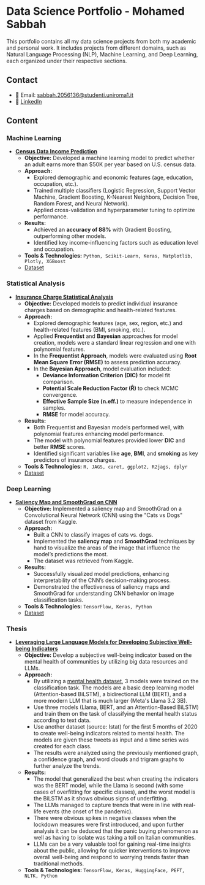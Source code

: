 # Data Science Portfolio - Mohamed Sabbah  

This portfolio contains all my data science projects from both my academic and personal work. It includes projects from different domains, such as Natural Language Processing (NLP), Machine Learning, and Deep Learning, each organized under their respective sections.  

## Contact  
- 📧 Email: sabbah.2056136@studenti.uniroma1.it  
- 🔗 [LinkedIn](https://www.linkedin.com/in/mohamed-sabbah-ab601bab/)  

## Content  

### Machine Learning  

- **[Census Data Income Prediction](https://github.com/masabbah-97/Data-Science-Portfolio/blob/main/Machine%20Learning%20Projects/Census-Data-Income-Prediction/Census%20Data%20Income%20Prediction.ipynb)**  
  - **Objective:** Developed a machine learning model to predict whether an adult earns more than $50K per year based on U.S. census data.  
  - **Approach:**  
    - Explored demographic and economic features (age, education, occupation, etc.).  
    - Trained multiple classifiers (Logistic Regression, Support Vector Machine, Gradient Boosting, K-Nearest Neighbors, Decision Tree, Random Forest, and Neural Network). 
    - Applied cross-validation and hyperparameter tuning to optimize performance.  
  - **Results:**  
    - Achieved an **accuracy of 88%** with Gradient Boosting, outperforming other models.  
    - Identified key income-influencing factors such as education level and occupation.  
  - **Tools & Technologies:** `Python, Scikit-Learn, Keras, Matplotlib, Plotly, XGBoost`
  - [Dataset](https://www.kaggle.com/datasets/uciml/adult-census-income/)

### Statistical Analysis  

- **[Insurance Charge Statistical Analysis](https://github.com/masabbah-97/Data-Science-Portfolio/blob/main/Statistical%20Analysis%20Projects/Insurance-Charge-Statistical-Analysis/Insurance-Charge-Statistical-Analysis.pdf)**  
  - **Objective:** Developed models to predict individual insurance charges based on demographic and health-related features.  
  - **Approach:**  
    - Explored demographic features (age, sex, region, etc.) and health-related features (BMI, smoking, etc.).  
    - Applied **Frequentist** and **Bayesian** approaches for model creation, models were a standard linear regression and one with polynomial features.
    - In the **Frequentist Approach**, models were evaluated using **Root Mean Square Error (RMSE)** to assess prediction accuracy.  
    - In the **Bayesian Approach**, model evaluation included:
      - **Deviance Information Criterion (DIC)** for model fit comparison.  
      - **Potential Scale Reduction Factor (R̂)** to check MCMC convergence.  
      - **Effective Sample Size (n.eff.)** to measure independence in samples.  
      - **RMSE** for model accuracy.  
  - **Results:**  
    - Both Frequentist and Bayesian models performed well, with polynomial features enhancing model performance.  
    - The model with polynomial features provided lower **DIC** and better **RMSE** scores.  
    - Identified significant variables like **age**, **BMI**, and **smoking** as key predictors of insurance charges.  
  - **Tools & Technologies:** `R, JAGS, caret, ggplot2, R2jags, dplyr`
  - [Dataset](https://www.kaggle.com/datasets/mirichoi0218/insurance)

### Deep Learning  

- **[Saliency Map and SmoothGrad on CNN](https://github.com/masabbah-97/Data-Science-Portfolio/blob/main/Deep%20Learning%20Projects/Saliency-Map-and-SmoothGrad-on-CNN/Saliency_map_implementation.ipynb)**  
  - **Objective:** Implemented a saliency map and SmoothGrad on a Convolutional Neural Network (CNN) using the "Cats vs Dogs" dataset from Kaggle.  
  - **Approach:**  
    - Built a CNN to classify images of cats vs. dogs.  
    - Implemented the **saliency map** and **SmoothGrad** techniques by hand to visualize the areas of the image that influence the model’s predictions the most.  
    - The dataset was retrieved from Kaggle.  
  - **Results:**  
    - Successfully visualized model predictions, enhancing interpretability of the CNN’s decision-making process.  
    - Demonstrated the effectiveness of saliency maps and SmoothGrad for understanding CNN behavior on image classification tasks.  
  - **Tools & Technologies:** `TensorFlow, Keras, Python`  
  - [Dataset](https://www.kaggle.com/competitions/dogs-vs-cats/)

### Thesis
- **[Leveraging Large Language Models for Developing Subjective Well-being Indicators](https://github.com/masabbah-97/Data-Science-Portfolio/tree/main/Thesis)**
  - **Objective:** Develop a subjective well-being indicator based on the mental health of communities by utilizing big data resources and LLMs.
  - **Approach:**
    - By utilizing a [mental health dataset](https://www.kaggle.com/datasets/suchintikasarkar/sentiment-analysis-for-mental-health), 3 models were trained on the classification task. The models are a basic deep learning model (Attention-based BiLSTM), a bidirectional LLM (BERT), and a more modern LLM that is much larger (Meta's Llama 3.2 3B).
    - Use three models (Llama, BERT, and an Attention-Based BiLSTM) and train them on the task of classifying the mental health status according to text data.
    - Use another dataset (source: Istat) for the first 5 months of 2020 to create well-being indicators related to mental health. The models are given these tweets as input and a time series was created for each class.
    - The results were analyzed using the previously mentioned graph, a confidence graph, and word clouds and trigram graphs to further analyze the trends.
  - **Results:**
    - The model that generalized the best when creating the indicators was the BERT model, while the Llama is second (with some cases of overfitting for specific classes), and the worst model is the BiLSTM as it shows obvious signs of underfitting.
    - The LLMs managed to capture trends that were in line with real-life events (the onset of the pandemic).
    - There were obvious spikes in negative classes when the lockdown measures were first introduced, and upon further analysis it can be deduced that the panic buying phenomenon as well as having to isolate was taking a toll on Italian communities.
    - LLMs can be a very valuable tool for gaining real-time insights about the public, allowing for quicker interventions to improve overall well-being and respond to worrying trends faster than traditional methods.
  - **Tools & Technologies:** `TensorFlow, Keras, HuggingFace, PEFT, NLTK, Python`

